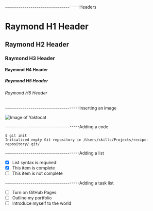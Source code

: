 --------------------------------------Headers 

# Raymond H1 Header
## Raymond H2 Header
### Raymond H3 Header
#### Raymond H4 Header
##### Raymond H5 Header
###### Raymond H6 Header

--------------------------------------Inserting an image 

![Image of Yaktocat](https://octodex.github.com/images/yaktocat.png)

--------------------------------------Adding a code

```
$ git init
Initialized empty Git repository in /Users/skills/Projects/recipe-repository/.git/
```
--------------------------------------Adding a list

- [x] List syntax is required
- [x] This item is complete
- [ ] This item is not complete

--------------------------------------Adding a task list

- [ ] Turn on GitHub Pages
- [ ] Outline my portfolio
- [ ] Introduce myself to the world
